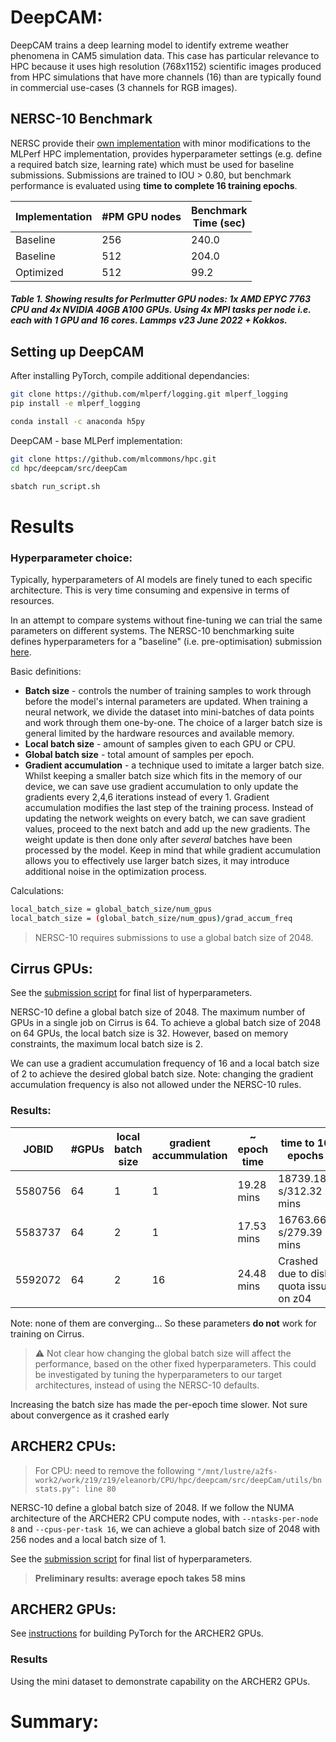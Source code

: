 DeepCAM: 
=========

DeepCAM trains a deep learning model to identify extreme weather phenomena in CAM5 simulation data. This case has particular relevance to HPC because it uses high resolution (768x1152) scientific images produced from HPC simulations that have more channels (16) than are typically found in commercial use-cases (3 channels for RGB images).

## NERSC-10 Benchmark 

NERSC provide their [own implementation](https://gitlab.com/NERSC/N10-benchmarks/deepcam) with minor modifications to the MLPerf HPC implementation, provides hyperparameter settings (e.g. define a required batch size, learning rate) which must be used for baseline submissions. Submissions are trained to IOU > 0.80, but benchmark performance is evaluated using **time to complete 16 training epochs**. 

| Implementation | #PM GPU nodes | Benchmark <br> Time (sec) |
|---             |---    |---    |
| Baseline       |   256 | 240.0 |
| Baseline       |   512 | 204.0 |
| Optimized      |   512 |  99.2 |

##### Table 1. Showing results for Perlmutter GPU nodes: 1x AMD EPYC 7763 CPU and 4x NVIDIA 40GB A100 GPUs. Using 4x MPI tasks per node i.e. each with 1 GPU and 16 cores. Lammps v23 June 2022 + Kokkos. 


## Setting up DeepCAM 

After installing PyTorch, compile additional dependancies: 

```bash 
git clone https://github.com/mlperf/logging.git mlperf_logging
pip install -e mlperf_logging

conda install -c anaconda h5py
```

DeepCAM - base MLPerf implementation: 
```bash 
git clone https://github.com/mlcommons/hpc.git
cd hpc/deepcam/src/deepCam 

sbatch run_script.sh 
```



# Results

### Hyperparameter choice: 

Typically, hyperparameters of AI models are finely tuned to each specific architecture. This is very time consuming and expensive in terms of resources. 

In an attempt to compare systems without fine-tuning we can trial the same parameters on different systems. The NERSC-10 benchmarking suite defines hyperparameters for a "baseline" (i.e. pre-optimisation) submission [here](https://gitlab.com/NERSC/N10-benchmarks/deepcam/-/blob/main/benchmark/bench_rcp.conf?ref_type=heads). 

Basic definitions: 
* **Batch size** - controls the number of training samples to work through before the model's internal parameters are updated. When training a neural network, we divide the dataset into mini-batches of data points and work through them one-by-one. The choice of a larger batch size is general limited by the hardware resources and available memory.
* **Local batch size** - amount of samples given to each GPU or CPU. 
* **Global batch size** - total amount of samples per epoch. 
* **Gradient accumulation** - a technique used to imitate a larger batch size. Whilst keeping a smaller batch size which fits in the memory of our device, we can save use gradient accumulation to only update the gradients every 2,4,6 iterations instead of every 1. Gradient accumulation modifies the last step of the training process. Instead of updating the network weights on every batch, we can save gradient values, proceed to the next batch and add up the new gradients. The weight update is then done only after *several* batches have been processed by the model. Keep in mind that while gradient accumulation allows you to effectively use larger batch sizes, it may introduce additional noise in the optimization process.


Calculations: 
```bash 
local_batch_size = global_batch_size/num_gpus 
local_batch_size = (global_batch_size/num_gpus)/grad_accum_freq 

```

> NERSC-10 requires submissions to use a global batch size of 2048. 

## Cirrus GPUs: 

See the [submission script](scripts/run_deepcam_cirrus_gpu.sh) for final list of hyperparameters. 

NERSC-10 define a global batch size of 2048. The maximum number of GPUs in a single job on Cirrus is 64. To achieve a global batch size of 2048 on 64 GPUs, the local batch size is 32. However, based on memory constraints, the maximum local batch size is 2. 

We can use a gradient accumulation frequency of 16 and a local batch size of 2 to achieve the desired global batch size. Note: changing the gradient accumulation frequency is also not allowed under the NERSC-10 rules.


### Results: 

<!-- Submitted on Cirrus: `/work/z04/z04/ebroadwa/benchmarks/deepcam/hpc/deepcam/src/deepCam`
* Full dataset 
* 64 GPU (16 node)
* Currently using local batch size = 1. BUT for NERSC-10: global batch size **must** be 2048, therefore the local batch size should be 32. 

> Currently running at ~ 18 mins per epoch.\
> Perlmutter reports benchmark time (time to 16 epochs) of 240 seconds on 1,024 A100s.\
> 18 mins per epoch = 288 mins (4.8 hours) to 16 epochs on 64 V100s.   -->



| JOBID | #GPUs | local batch size | gradient accummulation | ~ epoch time | time to 16 epochs | converging? | 
|-------|-------|-------|-------|-------|-----|-------|
| 5580756   | 64    | 1     | 1     | 19.28 mins | 18739.188 s/312.32 mins | No | 
| 5583737   | 64    | 2     | 1     | 17.53 mins | 16763.669 s/279.39 mins  | No | 
| 5592072   | 64    | 2     | 16    | 24.48 mins | Crashed due to disk quota issue on z04 | | 

<!-- Note: Timing from the start of epoch 1 to the end of epoch 16.  -->

Note: none of them are converging... So these parameters **do not** work for training on Cirrus. 

> :warning: Not clear how changing the global batch size will affect the performance, based on the other fixed hyperparameters. This could be investigated by tuning the hyperparameters to our target architectures, instead of using the NERSC-10 defaults. 


Increasing the batch size has made the per-epoch time slower. Not sure about convergence as it crashed early 






## ARCHER2 CPUs: 

> For CPU: need to remove the following `"/mnt/lustre/a2fs-work2/work/z19/z19/eleanorb/CPU/hpc/deepcam/src/deepCam/utils/bnstats.py": line 80`

NERSC-10 define a global batch size of 2048. If we follow the NUMA architecture of the ARCHER2 CPU compute nodes, with `--ntasks-per-node 8` and `--cpus-per-task 16`, we can achieve a global batch size of 2048 with 256 nodes and a local batch size of 1. 

See the [submission script](scripts/run_deepcam_archer2_cpu.sh) for final list of hyperparameters. 


> **Preliminary results: average epoch takes 58 mins**


<!-- 
Strong scaling on ARCHER2 CPUs: 

* No results from Perlmutter on CPUs.     
* Not sure how much the learning rate/hyperparameters would vary if tuning for CPU vs GPU. 

nodes = 256 
tasks-per-node = 8 # NUMA 
cpus-per-task = 16 
local batch = 1 
global batch = 2048 
max epochs = 20 

SUBMITTED: 6230430
-->



## ARCHER2 GPUs: 

See [instructions](scripts/build_pytorch_archer2_gpu.md) for building PyTorch for the ARCHER2 GPUs. 

### Results 
Using the mini dataset to demonstrate capability on the ARCHER2 GPUs.


<!-- 6232649: 1 GPU - 10 epochs - 30:28 

6230697: 2 GPU - 10 epochs - 00:17:41 (shared)
6235641: 2 GPU - 10 epochs - 00:17:49 (exclusive)

6236232: 3 GPU - 10 epochs - 00:14:13 (exclusive)

6233434: 4 GPU - 10 epochs - 00:15:07
6083228: 4 GPU - 10 epochs - 00:15:13 
6094135: 4 GPU - 10 epochs - 00:15:35 

6092327: 8 GPUs - 10 epochs - 00:08:54 
09:15
 -->


<!-- Max on ARCHER2? 
8 GPUs and 1 hour.  -->


# Summary: 
<!-- 
Demonstrated that this workload can run on all [listed hardware](../README.md) and run at a largescale relevant for exascale HPC systems. 

However, AI "benchmarks" are tricky to define due to the hyperparameters. 
Choose appropriate hyperparameters is not trivial.

 If we want to truly measure the performance of a system for these types of workloads, we would need to tune for each architecture to ensure we reach convergence. Such investigations are time and resource consuming. 

 The level of effort this requires, will depend on if we care about throughput **or** accuracy of models. 

Furthermore: base implementation or our own 
Again, effort is increased 
But there is evidence that the base implementation of deepcam really suffers under data loading.  -->